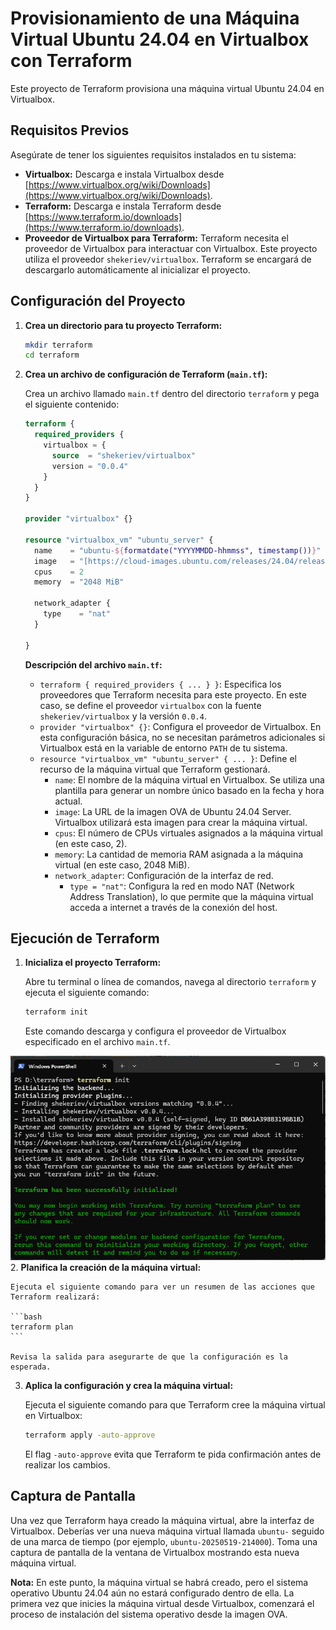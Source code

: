 # Provisionamiento de una Máquina Virtual Ubuntu 24.04 en Virtualbox con Terraform

Este proyecto de Terraform provisiona una máquina virtual Ubuntu 24.04 en Virtualbox.

## Requisitos Previos

Asegúrate de tener los siguientes requisitos instalados en tu sistema:

* **Virtualbox:** Descarga e instala Virtualbox desde [https://www.virtualbox.org/wiki/Downloads](https://www.virtualbox.org/wiki/Downloads).
* **Terraform:** Descarga e instala Terraform desde [https://www.terraform.io/downloads](https://www.terraform.io/downloads).
* **Proveedor de Virtualbox para Terraform:** Terraform necesita el proveedor de Virtualbox para interactuar con Virtualbox. Este proyecto utiliza el proveedor `shekeriev/virtualbox`. Terraform se encargará de descargarlo automáticamente al inicializar el proyecto.

## Configuración del Proyecto

1.  **Crea un directorio para tu proyecto Terraform:**

    ```bash
    mkdir terraform
    cd terraform
    ```

2.  **Crea un archivo de configuración de Terraform (`main.tf`):**

    Crea un archivo llamado `main.tf` dentro del directorio `terraform` y pega el siguiente contenido:

    ```terraform
    terraform {
      required_providers {
        virtualbox = {
          source  = "shekeriev/virtualbox"
          version = "0.0.4"
        }
      }
    }

    provider "virtualbox" {}

    resource "virtualbox_vm" "ubuntu_server" {
      name    = "ubuntu-${formatdate("YYYYMMDD-hhmmss", timestamp())}"
      image   = "[https://cloud-images.ubuntu.com/releases/24.04/release/ubuntu-24.04-server-cloudimg-amd64.ova](https://cloud-images.ubuntu.com/releases/24.04/release/ubuntu-24.04-server-cloudimg-amd64.ova)"
      cpus    = 2
      memory  = "2048 MiB"

      network_adapter {
        type    = "nat"
      }

    }
    ```

    **Descripción del archivo `main.tf`:**

    * `terraform { required_providers { ... } }`: Especifica los proveedores que Terraform necesita para este proyecto. En este caso, se define el proveedor `virtualbox` con la fuente `shekeriev/virtualbox` y la versión `0.0.4`.
    * `provider "virtualbox" {}`: Configura el proveedor de Virtualbox. En esta configuración básica, no se necesitan parámetros adicionales si Virtualbox está en la variable de entorno `PATH` de tu sistema.
    * `resource "virtualbox_vm" "ubuntu_server" { ... }`: Define el recurso de la máquina virtual que Terraform gestionará.
        * `name`: El nombre de la máquina virtual en Virtualbox. Se utiliza una plantilla para generar un nombre único basado en la fecha y hora actual.
        * `image`: La URL de la imagen OVA de Ubuntu 24.04 Server. Virtualbox utilizará esta imagen para crear la máquina virtual.
        * `cpus`: El número de CPUs virtuales asignados a la máquina virtual (en este caso, 2).
        * `memory`: La cantidad de memoria RAM asignada a la máquina virtual (en este caso, 2048 MiB).
        * `network_adapter`: Configuración de la interfaz de red.
            * `type = "nat"`: Configura la red en modo NAT (Network Address Translation), lo que permite que la máquina virtual acceda a internet a través de la conexión del host.

## Ejecución de Terraform

1.  **Inicializa el proyecto Terraform:**

    Abre tu terminal o línea de comandos, navega al directorio `terraform` y ejecuta el siguiente comando:

    ```bash
    terraform init
    ```

    Este comando descarga y configura el proveedor de Virtualbox especificado en el archivo `main.tf`.

    
![tf_init](../assets/tf_init.png)
2.  **Planifica la creación de la máquina virtual:**

    Ejecuta el siguiente comando para ver un resumen de las acciones que Terraform realizará:

    ```bash
    terraform plan
    ```

    Revisa la salida para asegurarte de que la configuración es la esperada.

3.  **Aplica la configuración y crea la máquina virtual:**

    Ejecuta el siguiente comando para que Terraform cree la máquina virtual en Virtualbox:

    ```bash
    terraform apply -auto-approve
    ```

    El flag `-auto-approve` evita que Terraform te pida confirmación antes de realizar los cambios.

## Captura de Pantalla

Una vez que Terraform haya creado la máquina virtual, abre la interfaz de Virtualbox. Deberías ver una nueva máquina virtual llamada `ubuntu-` seguido de una marca de tiempo (por ejemplo, `ubuntu-20250519-214000`). Toma una captura de pantalla de la ventana de Virtualbox mostrando esta nueva máquina virtual.

**Nota:** En este punto, la máquina virtual se habrá creado, pero el sistema operativo Ubuntu 24.04 aún no estará configurado dentro de ella. La primera vez que inicies la máquina virtual desde Virtualbox, comenzará el proceso de instalación del sistema operativo desde la imagen OVA.